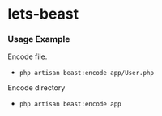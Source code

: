 # lets-beast

### Usage Example

Encode file.
- `php artisan beast:encode app/User.php`

Encode directory
- `php artisan beast:encode app`
